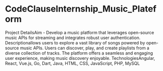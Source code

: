 ﻿# CodeClauseInternship_Music_Plateform

 Project DetailsAim -
Develop a music platform that leverages open-source music APIs for streaming and
integrates robust user authentication.
Descriptionallows users to explore a vast library of songs powered by open-source music APIs.
Users can discover, play, and create playlists from a diverse collection of tracks. The
platform offers a seamless and engaging user experience, making music discovery
enjoyable.
TechnologiesAngular, React, Vue.js, Go, Dart, Java, HTML, CSS, JavaScript, PHP, MySQL
